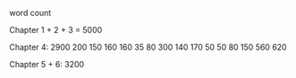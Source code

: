 word count

Chapter 1 + 2 + 3 = 5000

Chapter 4: 2900
200
150
160
160
35
80
300
140
170
50
50
80
150
560
620


Chapter 5 + 6: 3200